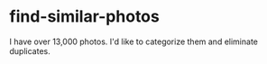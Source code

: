 # find-similar-photos
I have over 13,000 photos. I'd like to categorize them and eliminate duplicates.
